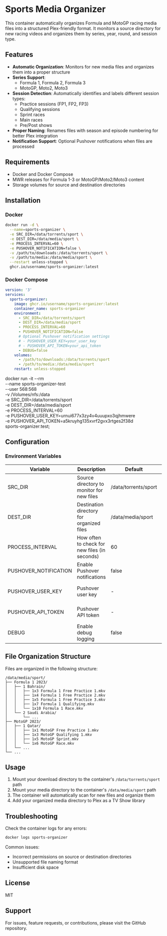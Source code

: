 # Sports Media Organizer

This container automatically organizes Formula and MotoGP racing media files into a structured Plex-friendly format. It monitors a source directory for new racing videos and organizes them by series, year, round, and session type.

## Features

- **Automatic Organization**: Monitors for new media files and organizes them into a proper structure
- **Series Support**:
  - Formula 1, Formula 2, Formula 3
  - MotoGP, Moto2, Moto3
- **Session Detection**: Automatically identifies and labels different session types:
  - Practice sessions (FP1, FP2, FP3)
  - Qualifying sessions
  - Sprint races
  - Main races
  - Pre/Post shows
- **Proper Naming**: Renames files with season and episode numbering for better Plex integration
- **Notification Support**: Optional Pushover notifications when files are processed

## Requirements

- Docker and Docker Compose
- MWR releases for Formula 1-3 or MotoGP/Moto2/Moto3 content
- Storage volumes for source and destination directories

## Installation

### Docker

```bash
docker run -d \
  --name=sports-organizer \
  -e SRC_DIR=/data/torrents/sport \
  -e DEST_DIR=/data/media/sport \
  -e PROCESS_INTERVAL=60 \
  -e PUSHOVER_NOTIFICATION=false \
  -v /path/to/downloads:/data/torrents/sport \
  -v /path/to/media:/data/media/sport \
  --restart unless-stopped \
  ghcr.io/username/sports-organizer:latest
```

### Docker Compose

```yaml
version: '3'
services:
  sports-organizer:
    image: ghcr.io/username/sports-organizer:latest
    container_name: sports-organizer
    environment:
      - SRC_DIR=/data/torrents/sport
      - DEST_DIR=/data/media/sport
      - PROCESS_INTERVAL=60
      - PUSHOVER_NOTIFICATION=false
      # Optional Pushover notification settings
      # - PUSHOVER_USER_KEY=your_user_key
      # - PUSHOVER_API_TOKEN=your_api_token
      - DEBUG=false
    volumes:
      - /path/to/downloads:/data/torrents/sport
      - /path/to/media:/data/media/sport
    restart: unless-stopped
```

docker run -it --rm \
  --name sports-organizer-test \
  --user 568:568 \
  -v /Volumes/nfs:/data \
  -e SRC_DIR=/data/torrents/sport \
  -e DEST_DIR=/data/media/sport \
  -e PROCESS_INTERVAL=60 \
  -e PUSHOVER_USER_KEY=urnui677x3zy4v4uuupxo3qjhmwere \
  -e PUSHOVER_API_TOKEN=a5kruyhg135xvrf2gvx3rtges2f38d \
  sports-organizer:test;

## Configuration

### Environment Variables

| Variable | Description | Default | Required |
|----------|-------------|---------|----------|
| SRC_DIR | Source directory to monitor for new files | /data/torrents/sport | Yes |
| DEST_DIR | Destination directory for organized files | /data/media/sport | Yes |
| PROCESS_INTERVAL | How often to check for new files (in seconds) | 60 | No |
| PUSHOVER_NOTIFICATION | Enable Pushover notifications | false | No |
| PUSHOVER_USER_KEY | Pushover user key | - | Only if notifications enabled |
| PUSHOVER_API_TOKEN | Pushover API token | - | Only if notifications enabled |
| DEBUG | Enable debug logging | false | No |

## File Organization Structure

Files are organized in the following structure:

```
/data/media/sport/
├── Formula 1 2023/
│   ├── 1 Bahrain/
│   │   ├── 1x3 Formula 1 Free Practice 1.mkv
│   │   ├── 1x4 Formula 1 Free Practice 2.mkv
│   │   ├── 1x5 Formula 1 Free Practice 3.mkv
│   │   ├── 1x7 Formula 1 Qualifying.mkv
│   │   └── 1x10 Formula 1 Race.mkv
│   └── 2 Saudi Arabia/
│       └── ...
├── MotoGP 2023/
│   ├── 1 Qatar/
│   │   ├── 1x1 MotoGP Free Practice 1.mkv
│   │   ├── 1x3 MotoGP Qualifying 1.mkv
│   │   ├── 1x5 MotoGP Sprint.mkv
│   │   └── 1x6 MotoGP Race.mkv
│   └── ...
└── ...
```

## Usage

1. Mount your download directory to the container's `/data/torrents/sport` path
2. Mount your media directory to the container's `/data/media/sport` path
3. The container will automatically scan for new files and organize them
4. Add your organized media directory to Plex as a TV Show library

## Troubleshooting

Check the container logs for any errors:

```bash
docker logs sports-organizer
```

Common issues:
- Incorrect permissions on source or destination directories
- Unsupported file naming format
- Insufficient disk space

## License

MIT

## Support

For issues, feature requests, or contributions, please visit the GitHub repository.
